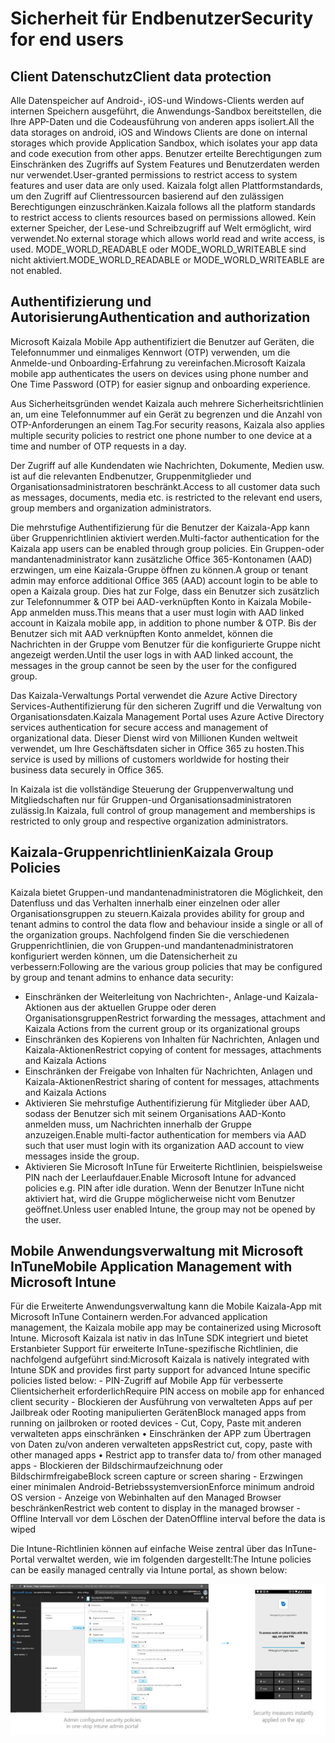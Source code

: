 # <a name="security-for-end-users"></a><span data-ttu-id="25b26-101">Sicherheit für Endbenutzer</span><span class="sxs-lookup"><span data-stu-id="25b26-101">Security for end users</span></span>
## <a name="client-data-protection"></a><span data-ttu-id="25b26-102">Client Datenschutz</span><span class="sxs-lookup"><span data-stu-id="25b26-102">Client data protection</span></span>

<span data-ttu-id="25b26-103">Alle Datenspeicher auf Android-, iOS-und Windows-Clients werden auf internen Speichern ausgeführt, die Anwendungs-Sandbox bereitstellen, die Ihre APP-Daten und die Codeausführung von anderen apps isoliert.</span><span class="sxs-lookup"><span data-stu-id="25b26-103">All the data storages on android, iOS and Windows Clients are done on internal storages which provide Application Sandbox, which isolates your app data and code execution from other apps.</span></span> <span data-ttu-id="25b26-104">Benutzer erteilte Berechtigungen zum Einschränken des Zugriffs auf System Features und Benutzerdaten werden nur verwendet.</span><span class="sxs-lookup"><span data-stu-id="25b26-104">User-granted permissions to restrict access to system features and user data are only used.</span></span> <span data-ttu-id="25b26-105">Kaizala folgt allen Plattformstandards, um den Zugriff auf Clientressourcen basierend auf den zulässigen Berechtigungen einzuschränken.</span><span class="sxs-lookup"><span data-stu-id="25b26-105">Kaizala follows all the platform standards to restrict access to clients resources based on permissions allowed.</span></span> <span data-ttu-id="25b26-106">Kein externer Speicher, der Lese-und Schreibzugriff auf Welt ermöglicht, wird verwendet.</span><span class="sxs-lookup"><span data-stu-id="25b26-106">No external storage which allows world read and write access, is used.</span></span> <span data-ttu-id="25b26-107">MODE_WORLD_READABLE oder MODE_WORLD_WRITEABLE sind nicht aktiviert.</span><span class="sxs-lookup"><span data-stu-id="25b26-107">MODE_WORLD_READABLE or MODE_WORLD_WRITEABLE are not enabled.</span></span> 

## <a name="authentication-and-authorization"></a><span data-ttu-id="25b26-108">Authentifizierung und Autorisierung</span><span class="sxs-lookup"><span data-stu-id="25b26-108">Authentication and authorization</span></span>

<span data-ttu-id="25b26-109">Microsoft Kaizala Mobile App authentifiziert die Benutzer auf Geräten, die Telefonnummer und einmaliges Kennwort (OTP) verwenden, um die Anmelde-und Onboarding-Erfahrung zu vereinfachen.</span><span class="sxs-lookup"><span data-stu-id="25b26-109">Microsoft Kaizala mobile app authenticates the users on devices using phone number and One Time Password (OTP) for easier signup and onboarding experience.</span></span>  

<span data-ttu-id="25b26-110">Aus Sicherheitsgründen wendet Kaizala auch mehrere Sicherheitsrichtlinien an, um eine Telefonnummer auf ein Gerät zu begrenzen und die Anzahl von OTP-Anforderungen an einem Tag.</span><span class="sxs-lookup"><span data-stu-id="25b26-110">For security reasons, Kaizala also applies multiple security policies to restrict one phone number to one device at a time and number of OTP requests in a day.</span></span>  

<span data-ttu-id="25b26-111">Der Zugriff auf alle Kundendaten wie Nachrichten, Dokumente, Medien usw. ist auf die relevanten Endbenutzer, Gruppenmitglieder und Organisationsadministratoren beschränkt.</span><span class="sxs-lookup"><span data-stu-id="25b26-111">Access to all customer data such as messages, documents, media etc. is restricted to the relevant end users, group members and organization administrators.</span></span> 

<span data-ttu-id="25b26-112">Die mehrstufige Authentifizierung für die Benutzer der Kaizala-App kann über Gruppenrichtlinien aktiviert werden.</span><span class="sxs-lookup"><span data-stu-id="25b26-112">Multi-factor authentication for the Kaizala app users can be enabled through group policies.</span></span> <span data-ttu-id="25b26-113">Ein Gruppen-oder mandantenadministrator kann zusätzliche Office 365-Kontonamen (AAD) erzwingen, um eine Kaizala-Gruppe öffnen zu können.</span><span class="sxs-lookup"><span data-stu-id="25b26-113">A group or tenant admin may enforce additional Office 365 (AAD) account login to be able to open a Kaizala group.</span></span> <span data-ttu-id="25b26-114">Dies hat zur Folge, dass ein Benutzer sich zusätzlich zur Telefonnummer & OTP bei AAD-verknüpften Konto in Kaizala Mobile-App anmelden muss.</span><span class="sxs-lookup"><span data-stu-id="25b26-114">This means that a user must login with AAD linked account in Kaizala mobile app, in addition to phone number & OTP.</span></span> <span data-ttu-id="25b26-115">Bis der Benutzer sich mit AAD verknüpften Konto anmeldet, können die Nachrichten in der Gruppe vom Benutzer für die konfigurierte Gruppe nicht angezeigt werden.</span><span class="sxs-lookup"><span data-stu-id="25b26-115">Until the user logs in with AAD linked account, the messages in the group cannot be seen by the user for the configured group.</span></span> 

<span data-ttu-id="25b26-116">Das Kaizala-Verwaltungs Portal verwendet die Azure Active Directory Services-Authentifizierung für den sicheren Zugriff und die Verwaltung von Organisationsdaten.</span><span class="sxs-lookup"><span data-stu-id="25b26-116">Kaizala Management Portal uses Azure Active Directory services authentication for secure access and management of organizational data.</span></span> <span data-ttu-id="25b26-117">Dieser Dienst wird von Millionen Kunden weltweit verwendet, um Ihre Geschäftsdaten sicher in Office 365 zu hosten.</span><span class="sxs-lookup"><span data-stu-id="25b26-117">This service is used by millions of customers worldwide for hosting their business data securely in Office 365.</span></span> 

<span data-ttu-id="25b26-118">In Kaizala ist die vollständige Steuerung der Gruppenverwaltung und Mitgliedschaften nur für Gruppen-und Organisationsadministratoren zulässig.</span><span class="sxs-lookup"><span data-stu-id="25b26-118">In Kaizala, full control of group management and memberships is restricted to only group and respective organization administrators.</span></span> 

## <a name="kaizala-group-policies"></a><span data-ttu-id="25b26-119">Kaizala-Gruppenrichtlinien</span><span class="sxs-lookup"><span data-stu-id="25b26-119">Kaizala Group Policies</span></span>

<span data-ttu-id="25b26-120">Kaizala bietet Gruppen-und mandantenadministratoren die Möglichkeit, den Datenfluss und das Verhalten innerhalb einer einzelnen oder aller Organisationsgruppen zu steuern.</span><span class="sxs-lookup"><span data-stu-id="25b26-120">Kaizala provides ability for group and tenant admins to control the data flow and behaviour inside a single or all of the organization groups.</span></span> <span data-ttu-id="25b26-121">Nachfolgend finden Sie die verschiedenen Gruppenrichtlinien, die von Gruppen-und mandantenadministratoren konfiguriert werden können, um die Datensicherheit zu verbessern:</span><span class="sxs-lookup"><span data-stu-id="25b26-121">Following are the various group policies that may be configured by group and tenant admins to enhance data security:</span></span> 

  
- <span data-ttu-id="25b26-122">Einschränken der Weiterleitung von Nachrichten-, Anlage-und Kaizala-Aktionen aus der aktuellen Gruppe oder deren Organisationsgruppen</span><span class="sxs-lookup"><span data-stu-id="25b26-122">Restrict forwarding the messages, attachment and Kaizala Actions from the current group or its organizational groups</span></span> 
- <span data-ttu-id="25b26-123">Einschränken des Kopierens von Inhalten für Nachrichten, Anlagen und Kaizala-Aktionen</span><span class="sxs-lookup"><span data-stu-id="25b26-123">Restrict copying of content for messages, attachments and Kaizala Actions</span></span> 
- <span data-ttu-id="25b26-124">Einschränken der Freigabe von Inhalten für Nachrichten, Anlagen und Kaizala-Aktionen</span><span class="sxs-lookup"><span data-stu-id="25b26-124">Restrict sharing of content for messages, attachments and Kaizala Actions</span></span> 
- <span data-ttu-id="25b26-125">Aktivieren Sie mehrstufige Authentifizierung für Mitglieder über AAD, sodass der Benutzer sich mit seinem Organisations AAD-Konto anmelden muss, um Nachrichten innerhalb der Gruppe anzuzeigen.</span><span class="sxs-lookup"><span data-stu-id="25b26-125">Enable multi-factor authentication for members via AAD such that user must login with its organization AAD account to view messages inside the group.</span></span> 
- <span data-ttu-id="25b26-126">Aktivieren Sie Microsoft InTune für Erweiterte Richtlinien, beispielsweise PIN nach der Leerlaufdauer.</span><span class="sxs-lookup"><span data-stu-id="25b26-126">Enable Microsoft Intune for advanced policies e.g. PIN after idle duration.</span></span> <span data-ttu-id="25b26-127">Wenn der Benutzer InTune nicht aktiviert hat, wird die Gruppe möglicherweise nicht vom Benutzer geöffnet.</span><span class="sxs-lookup"><span data-stu-id="25b26-127">Unless user enabled Intune, the group may not be opened by the user.</span></span> 

## <a name="mobile-application-management-with-microsoft-intune"></a><span data-ttu-id="25b26-128">Mobile Anwendungsverwaltung mit Microsoft InTune</span><span class="sxs-lookup"><span data-stu-id="25b26-128">Mobile Application Management with Microsoft Intune</span></span>

<span data-ttu-id="25b26-129">Für die Erweiterte Anwendungsverwaltung kann die Mobile Kaizala-App mit Microsoft InTune Containern werden.</span><span class="sxs-lookup"><span data-stu-id="25b26-129">For advanced application management, the Kaizala mobile app may be containerized using Microsoft Intune.</span></span> <span data-ttu-id="25b26-130">Microsoft Kaizala ist nativ in das InTune SDK integriert und bietet Erstanbieter Support für erweiterte InTune-spezifische Richtlinien, die nachfolgend aufgeführt sind:</span><span class="sxs-lookup"><span data-stu-id="25b26-130">Microsoft Kaizala is natively integrated with Intune SDK and provides first party support for advanced Intune specific policies listed below:</span></span>
    - <span data-ttu-id="25b26-131">PIN-Zugriff auf Mobile App für verbesserte Clientsicherheit erforderlich</span><span class="sxs-lookup"><span data-stu-id="25b26-131">Require PIN access on mobile app for enhanced client security</span></span> 
    - <span data-ttu-id="25b26-132">Blockieren der Ausführung von verwalteten Apps auf per Jailbreak oder Rooting manipulierten Geräten</span><span class="sxs-lookup"><span data-stu-id="25b26-132">Block managed apps from running on jailbroken or rooted devices</span></span> 
    - <span data-ttu-id="25b26-133">Cut, Copy, Paste mit anderen verwalteten apps einschränken • Einschränken der APP zum Übertragen von Daten zu/von anderen verwalteten apps</span><span class="sxs-lookup"><span data-stu-id="25b26-133">Restrict cut, copy, paste with other managed apps • Restrict app to transfer data to/ from other managed apps</span></span> 
    - <span data-ttu-id="25b26-134">Blockieren der Bildschirmaufzeichnung oder Bildschirmfreigabe</span><span class="sxs-lookup"><span data-stu-id="25b26-134">Block screen capture or screen sharing</span></span> 
    - <span data-ttu-id="25b26-135">Erzwingen einer minimalen Android-Betriebssystemversion</span><span class="sxs-lookup"><span data-stu-id="25b26-135">Enforce minimum android OS version</span></span> 
    - <span data-ttu-id="25b26-136">Anzeige von Webinhalten auf den Managed Browser beschränken</span><span class="sxs-lookup"><span data-stu-id="25b26-136">Restrict web content to display in the managed browser</span></span>
    - <span data-ttu-id="25b26-137">Offline Intervall vor dem Löschen der Daten</span><span class="sxs-lookup"><span data-stu-id="25b26-137">Offline interval before the data is wiped</span></span> 

<span data-ttu-id="25b26-138">Die Intune-Richtlinien können auf einfache Weise zentral über das InTune-Portal verwaltet werden, wie im folgenden dargestellt:</span><span class="sxs-lookup"><span data-stu-id="25b26-138">The Intune policies can be easily managed centrally via Intune portal, as shown below:</span></span>  

![InTune. PNG](Images/Intune.png)



